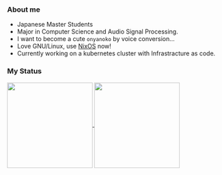 ### About me

- Japanese Master Students
- Major in Computer Science and Audio Signal Processing.
- I want to become a cute `onyanoko` by voice conversion...
- Love GNU/Linux, use [NixOS](https://nixos.org/) now!
- Currently working on a kubernetes cluster with Infrastracture as code.

### My Status

<a href="https://github.com/anuraghazra/github-readme-stats">
  <img height=200 align="center" src="https://github-readme-stats.vercel.app/api?username=misumisumi&show_icons=true&theme=tokyonight" />
</a>
<a href="https://github.com/anuraghazra/convoychat">
  <img height=200 align="center" src="https://github-readme-stats.vercel.app/api/top-langs?username=misumisumi&size_weight=0.5&count_weight=0.5&layout=donut&langs_count=5&show_icons=true&theme=tokyonight&card_width=320" />
</a>

<!--
**misumisumi/misumisumi** is a ✨ _special_ ✨ repository because its `README.md` (this file) appears on your GitHub profile.

Here are some ideas to get you started:

- 🔭 I’m currently working on ...
- 🌱 I’m currently learning ...
- 👯 I’m looking to collaborate on ...
- 🤔 I’m looking for help with ...
- 💬 Ask me about ...
- 📫 How to reach me: ...
- 😄 Pronouns: ...
- ⚡ Fun fact: ...
-->
